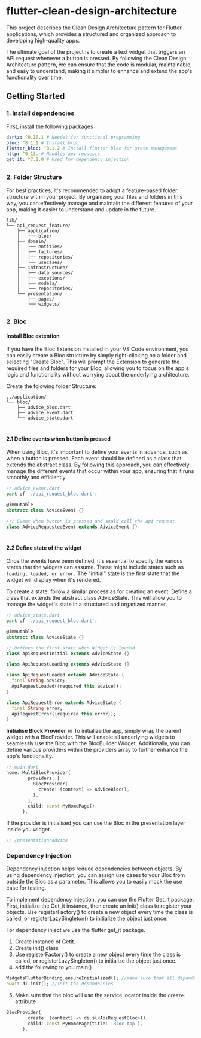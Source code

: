 # flutter-clean-design-architecture

This project describes the Clean Design Architecture pattern for Flutter applications, which provides a structured and organized approach to developing high-quality apps.

The ultimate goal of the project is to create a text widget that triggers an API request whenever a button is pressed. By following the Clean Design Architecture pattern, we can ensure that the code is modular, maintainable, and easy to understand, making it simpler to enhance and extend the app's functionality over time.

## Getting Started

### 1. Install dependencies
First, install the following packages
```yaml
dartz: ^0.10.1 # Needet for functional programming
bloc: ^8.1.1 # Install bloc
flutter_bloc: ^8.1.2 # Install flutter bloc for state management
http: ^0.13. # Handles api requests
get_it: ^7.2.0 # Used for dependency injection
```
##
### 2. Folder Structure
For best practices, it's recommended to adopt a feature-based folder structure within your project. By organizing your files and folders in this way, you can effectively manage and maintain the different features of your app, making it easier to understand and update in the future.

```shell
lib/
└── api_request_feature/
    ├── application/
    │   └── bloc/
    ├── domain/ 
    │   ├── entities/
    │   ├── failures/
    │   ├── repositories/
    │   └── usecases/
    ├── infrastructure/
    │   ├── data_sources/
    │   ├── exeptions/
    │   ├── models/
    │   └── repositories/
    └── presentation/
        ├── pages/
        └── widgets/
```
##
### 2. Bloc
#### Install Bloc extention
If you have the Bloc Extension installed in your VS Code environment, you can easily create a Bloc structure by simply right-clicking on a folder and selecting "Create Bloc". This will prompt the Extension to generate the required files and folders for your Bloc, allowing you to focus on the app's logic and functionality without worrying about the underlying architecture.

Create the folowing folder Structure:

```shell
../application/
└── bloc/
    ├── advice_bloc.dart
    ├── advice_event.dart
    └── advice_state.dart
```
#
#### 2.1 Define events when button is pressed
When using Bloc, it's important to define your events in advance, such as when a button is pressed. Each event should be defined as a class that extends the abstract class.
By following this approach, you can effectively manage the different events that occur within your app, ensuring that it runs smoothly and efficiently.

```dart
// advice_event.dart
part of './api_request_bloc.dart';

@immutable
abstract class AdviceEvent {}

/// Event when button is pressed and sould call the api request.
class AdviceRequestedEvent extends AdviceEvent {}
```
#
#### 2.2 Define state of the widget
Once the events have been defined, it's essential to specify the various states that the widgets can assume. These might include states such as ``loading, loaded, or error.`` The "initial" state is the first state that the widget will display when it's rendered.

To create a state, follow a similar process as for creating an event. Define a class that extends the abstract class AdviceState. This will allow you to manage the widget's state in a structured and organized manner.

```dart
// advice_state.dart
part of './api_request_bloc.dart';

@immutable
abstract class AdviceState {}

// Defines the first state when Widget is loaded
class ApiRequestInitial extends AdviceState {}

class ApiRequestLoading extends AdviceState {}

class ApiRequestLoaded extends AdviceState {
  final String advice;
  ApiRequestLoaded({required this.advice});
}

class ApiRequestError extends AdviceState {
  final String error;
  ApiRequestError({required this.error});
}
```

**Initialise Block Provider** \n
To initialize the app, simply wrap the parent widget with a BlocProvider. This will enable all underlying widgets to seamlessly use the Bloc with the BlocBuilder Widget. Additionally, you can define various providers within the providers array to further enhance the app's functionality.
```dart
// main.dart
home: MultiBlocProvider(
        providers: [
          BlocProvider(
            create: (context) => AdviceBloc(),
          ),
        ],
        child: const MyHomePage(),
      ),
```

If the provider is initialised you can use the Bloc in the presentation layer inside you widget.
```dart
// /presentation/advice
```

### Dependency Injection
Dependency injection helps reduce dependencies between objects. By using dependency injection, you can assign use cases to your Bloc from outside the Bloc as a parameter. This allows you to easily mock the use case for testing.

To implement dependency injection, you can use the Flutter Get_it package. First, initialize the Get_it instance, then create an init() class to register your objects. Use registerFactory() to create a new object every time the class is called, or registerLazySingleton() to initialize the object just once.

For dependency inject we use the flutter get_it package.
1. Create instance of Getit.
2. Create init() class
3. Use registerFactory() to create a new object every time the class is called, or registerLazySingleton() to initialize the object just once.
4. add the following to you main()
```dart
WidgetsFlutterBinding.ensureInitialized(); //make sure that all dependencies are initialised before app start.
await di.init(); //init the dependencies
```

5. Make sure that the bloc will use the service locator inside the ``create:`` attribute
```dart
BlocProvider(
        create: (context) => di.sl<ApiRequestBloc>(),
        child: const MyHomePage(title: 'Bloc App'),
      ),
```
